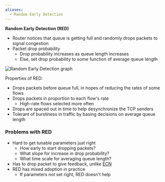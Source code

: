 ```yaml
---
aliases:
  - Random Early Detection
---
```

**Random Early Detection (RED)**

- Router notices that queue is getting full and randomly drops packets to signal congestion
- Packet drop probability
	- Drop probability increases as queue length increases
	- Else, set drop probability to some function of average queue length

![Random Early Detection graph](TCP/Queue%20Management/random-early-detection.png)

Properties of RED:
- Drops packets before queue full, in hopes of reducing the rates of some flows
- Drops packets in proportion to each flow's rate
	- High-rate flows selected more often
- Drops are spaced out in time to help desynchronize the TCP senders
- Tolerant of burstiness in traffic by basing decisions on average queue length

### Problems with RED

- Hard to get tunable parameters just right
	- How early to start dropping packets?
	- What slope for increase in drop probability?
	- What time scale for averaging queue length?
- Has to drop packet to give feedback, unlike [ECN](#explicit-congestion-notification-ecn)
- RED has mixed adoption in practice
	- If parameters not set right, RED doesn't help
